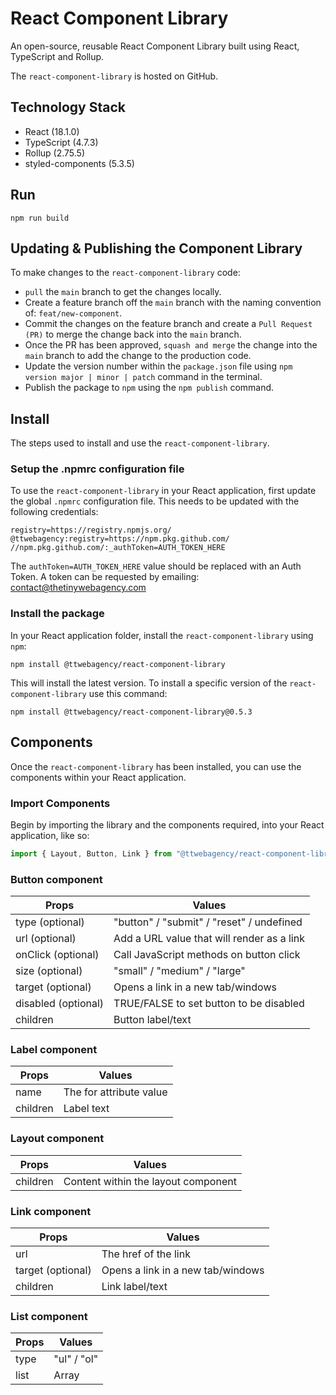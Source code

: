 # React Component Library

An open-source, reusable React Component Library built using React, TypeScript and Rollup.

The `react-component-library` is hosted on GitHub.

## Technology Stack

+ React (18.1.0)
+ TypeScript (4.7.3)
+ Rollup (2.75.5)
+ styled-components (5.3.5)

## Run
```
npm run build
```

## Updating & Publishing the Component Library

To make changes to the `react-component-library` code:

+ `pull` the `main` branch to get the changes locally.
+ Create a feature branch off the `main` branch with the naming convention of: `feat/new-component`.
+ Commit the changes on the feature branch and create a `Pull Request (PR)` to merge the change back into the `main` branch.
+ Once the PR has been approved, `squash and merge` the change into the `main` branch to add the change to the production code.
+ Update the version number within the `package.json` file using `npm version major | minor | patch` command in the terminal.
+ Publish the package to `npm` using the `npm publish` command. 

## Install

The steps used to install and use the `react-component-library`.

### Setup the .npmrc configuration file

To use the `react-component-library` in your React application, first update the global `.npmrc` configuration file. This needs to be updated with the following credentials:
```
registry=https://registry.npmjs.org/
@ttwebagency:registry=https://npm.pkg.github.com/
//npm.pkg.github.com/:_authToken=AUTH_TOKEN_HERE
```
The `authToken=AUTH_TOKEN_HERE` value should be replaced with an Auth Token. A token can be requested by emailing: contact@thetinywebagency.com

### Install the package

In your React application folder, install the `react-component-library` using `npm`:
```
npm install @ttwebagency/react-component-library
```
This will install the latest version. To install a specific version of the `react-component-library` use this command:
```
npm install @ttwebagency/react-component-library@0.5.3
```

## Components

Once the `react-component-library` has been installed, you can use the components within your React application.

### Import Components

Begin by importing the library and the components required, into your React application, like so:
```javascript
import { Layout, Button, Link } from "@ttwebagency/react-component-library";
```

### Button component

| Props              | Values                                      |
| ------------------ | --------------------------------------------|
| type (optional)    | "button" / "submit" / "reset" / undefined   |
| url (optional)     | Add a URL value that will render as a link  |
| onClick (optional) | Call JavaScript methods on button click     |
| size (optional)    | "small" / "medium" / "large"                |
| target (optional)  | Opens a link in a new tab/windows           |
| disabled (optional)| TRUE/FALSE to set button to be disabled     |
| children           | Button label/text                           |

### Label component

| Props              | Values                                      |
| ------------------ | --------------------------------------------|
| name               | The for attribute value                     |
| children           | Label text                                  |

### Layout component

| Props              | Values                                      |
| ------------------ | --------------------------------------------|
| children           | Content within the layout component         |

### Link component

| Props              | Values                                      |
| ------------------ | --------------------------------------------|
| url                | The href of the link                        |
| target (optional)  | Opens a link in a new tab/windows           |
| children           | Link label/text                             |

### List component

| Props              | Values                                      |
| ------------------ | --------------------------------------------|
| type               | "ul" / "ol"                                 |
| list               | Array                                       |